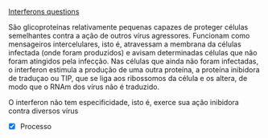 [Interferons questions](Interferons%20questions.md)

São glicoproteínas relativamente pequenas capazes de proteger células semelhantes contra a ação de outros vírus agressores. Funcionam como mensageiros intercelulares, isto é, atravessam a membrana da células infectada (onde foram produzidos) e avisam determinadas células que não foram atingidos pela infecção. Nas células que ainda não foram infectadas, o interferon estimula a produção de uma outra proteína, a proteína inibidora de traduçao ou TIP, que se liga aos ribossomos da célula e os altera, de modo que o RNAm dos vírus não é traduzido.

O interferon não tem especificidade, isto é, exerce sua ação inibidora contra diversos vírus

- [x] Processo 

